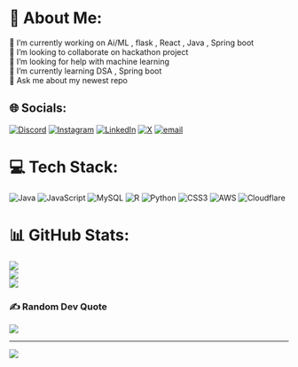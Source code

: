 # 💫 About Me:
🔭 I’m currently working on Ai/ML ,  flask , React , Java , Spring boot<br>👯 I’m looking to collaborate on hackathon project<br>🤝 I’m looking for help with machine learning<br>🌱 I’m currently learning DSA , Spring boot<br>💬 Ask me about my newest repo<br>


## 🌐 Socials:
[![Discord](https://img.shields.io/badge/Discord-%237289DA.svg?logo=discord&logoColor=white)](https://discord.gg/https://discord.gg/RzJqYmKs) [![Instagram](https://img.shields.io/badge/Instagram-%23E4405F.svg?logo=Instagram&logoColor=white)](https://instagram.com/_agamjot__singh__) [![LinkedIn](https://img.shields.io/badge/LinkedIn-%230077B5.svg?logo=linkedin&logoColor=white)](https://linkedin.com/in/www.linkedin.com/in/agamjot-singh-monga-377957269) [![X](https://img.shields.io/badge/X-black.svg?logo=X&logoColor=white)](https://x.com/@Agamjot1710) [![email](https://img.shields.io/badge/Email-D14836?logo=gmail&logoColor=white)](mailto:agamjot424@gmail.com) 

# 💻 Tech Stack:
![Java](https://img.shields.io/badge/java-%23ED8B00.svg?style=for-the-badge&logo=openjdk&logoColor=white) ![JavaScript](https://img.shields.io/badge/javascript-%23323330.svg?style=for-the-badge&logo=javascript&logoColor=%23F7DF1E) ![MySQL](https://img.shields.io/badge/mysql-4479A1.svg?style=for-the-badge&logo=mysql&logoColor=white) ![R](https://img.shields.io/badge/r-%23276DC3.svg?style=for-the-badge&logo=r&logoColor=white) ![Python](https://img.shields.io/badge/python-3670A0?style=for-the-badge&logo=python&logoColor=ffdd54) ![CSS3](https://img.shields.io/badge/css3-%231572B6.svg?style=for-the-badge&logo=css3&logoColor=white) ![AWS](https://img.shields.io/badge/AWS-%23FF9900.svg?style=for-the-badge&logo=amazon-aws&logoColor=white) ![Cloudflare](https://img.shields.io/badge/Cloudflare-F38020?style=for-the-badge&logo=Cloudflare&logoColor=white)
# 📊 GitHub Stats:
![](https://github-readme-stats.vercel.app/api?username=Agamjotsingh01&theme=nightowl&hide_border=false&include_all_commits=false&count_private=false)<br/>
![](https://github-readme-streak-stats.herokuapp.com/?user=Agamjotsingh01&theme=nightowl&hide_border=false)<br/>
![](https://github-readme-stats.vercel.app/api/top-langs/?username=Agamjotsingh01&theme=nightowl&hide_border=false&include_all_commits=false&count_private=false&layout=compact)

### ✍️ Random Dev Quote
![](https://quotes-github-readme.vercel.app/api?type=horizontal&theme=radical)

---
[![](https://visitcount.itsvg.in/api?id=Agamjotsingh01&icon=0&color=0)](https://visitcount.itsvg.in)
